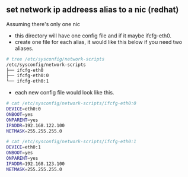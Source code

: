 ## set network ip addreess alias to a nic (redhat)

Assuming there's only one nic

- this directory will have one config file and if it maybe ifcfg-eth0.
- create one file for each alias, it would like this below if you need two aliases.

``` bash
# tree /etc/sysconfig/network-scripts
/etc/sysconfig/network-scripts
├── ifcfg-eth0
├── ifcfg-eth0:0
└── ifcfg-eth0:1
```

- each new config file would look like this.

``` bash
# cat /etc/sysconfig/network-scripts/ifcfg-eth0:0
DEVICE=eth0:0
ONBOOT=yes
ONPARENT=yes
IPADDR=192.168.122.100
NETMASK=255.255.255.0
```

``` bash
# cat /etc/sysconfig/network-scripts/ifcfg-eth0:1
DEVICE=eth0:1
ONBOOT=yes
ONPARENT=yes
IPADDR=192.168.123.100
NETMASK=255.255.255.0
```
